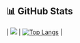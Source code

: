 ## 📊 GitHub Stats
| <picture>
    <source
      srcset="https://github-readme-stats.vercel.app/api?username=Danny79k&show_icons=true&theme=radical"
      media="(prefers-color-scheme: dark)"
    />
    <source
      srcset="https://github-readme-stats.vercel.app/api?username=Danny79k&show_icons=true"
      media="(prefers-color-scheme: light), (prefers-color-scheme: no-preference)"
    />
    <img src="https://github-readme-stats.vercel.app/api?username=Danny79k&show_icons=true" />
  </picture> | [![Top Langs](https://github-readme-stats.vercel.app/api/top-langs/?username=Danny79k&layout=donut-vertical)](https://github.com/anuraghazra/github-readme-stats) |
